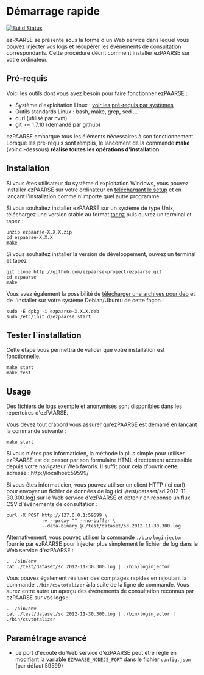 # Démarrage rapide #

[![Build Status](https://secure.travis-ci.org/ezpaarse-project/ezpaarse.png?branch=master)](http://travis-ci.org/ezpaarse-project/ezpaarse)

ezPAARSE se présente sous la forme d'un Web service dans lequel vous pouvez
injecter vos logs et récupérer les évènements de consultation correspondants.
Cette procédure décrit comment installer ezPAARSE sur votre ordinateur.

## Pré-requis ##

Voici les outils dont vous avez besoin pour faire fonctionner ezPAARSE :

* Système d'exploitation Linux : [voir les pré-requis par systèmes](https://github.com/ezpaarse-project/ezpaarse/blob/master/doc/multi-os.md)
* Outils standards Linux : bash, make, grep, sed ... 
* curl (utilisé par nvm)
* git >= 1.7.10 (demandé par github)

ezPAARSE embarque tous les éléments nécessaires à son fonctionnement. 
Lorsque les pré-requis sont remplis, le lancement de la commande **make** (voir ci-dessous) **réalise toutes les opérations d'installation**.

## Installation ##

Si vous êtes utilisateur du système d'exploitation Windows, vous pouvez
installer ezPAARSE sur votre ordinateur en [téléchargant le setup](http://analogist.couperin.org/ezpaarse/download) et en lançant l'installation comme n'importe quel autre programme.

Si vous souhaitez installer ezPAARSE sur un système de type Unix,
téléchargez une version stable au format [tar.gz](http://analogist.couperin.org/ezpaarse/download)
puis ouvrez un terminal et tapez :
```console
unzip ezpaarse-X.X.X.zip
cd ezpaarse-X.X.X
make
```

Si vous souhaitez installer la version de développement, ouvrez un terminal et tapez :
```console
git clone http://github.com/ezpaarse-project/ezpaarse.git
cd ezpaarse
make
```

Vous avez également la possibilité de [télécharger une archives pour deb](http://analogist.couperin.org/ezpaarse/download) et de l'installer sur votre système Debian/Ubuntu de cette façon :
```console
sudo -E dpkg -i ezpaarse-X.X.X.deb
sudo /etc/init.d/ezpaarse start
```

## Tester l`installation ##

Cette étape vous permettra de valider que votre installation est fonctionnelle.

```console
make start
make test
```

## Usage ##

Des [fichiers de logs exemple et anonymisés](https://raw.github.com/ezpaarse-project/ezpaarse/master/test/dataset/sd.2012-11-30.300.log)
sont disponibles dans les répertoires d'ezPAARSE.

Vous devez tout d'abord vous assurer qu'ezPAARSE est démarré en lançant la commande suivante :

```console
make start
```

Si vous n'êtes pas informaticien, la méthode la plus simple pour utiliser ezPAARSE est de
passer par son formulaire HTML directement accessible depuis votre navigateur Web favoris.
Il suffit pour cela d'ouvrir cette adresse : http://localhost:59599/

Si vous êtes informaticien, vous pouvez utiliser un client HTTP (ici curl) pour envoyer un
fichier de données de log (ici ./test/dataset/sd.2012-11-30.300.log) sur le Web service
d'ezPAARSE et obtenir en réponse un flux CSV d'événements de consultation :

```console
curl -X POST http://127.0.0.1:59599 \
             -v --proxy "" --no-buffer \
             --data-binary @./test/dataset/sd.2012-11-30.300.log
```

Alternativement, vous pouvez utiliser la commande ``./bin/loginjector`` fournie par ezPAARSE
pour injecter plus simplement le fichier de log dans le Web service d'ezPAARSE :

```console
. ./bin/env
cat ./test/dataset/sd.2012-11-30.300.log | ./bin/loginjector
```
Vous pouvez également réaluser des comptages rapides en rajoutant
la commande ``./bin/csvtotalizer`` à la suite de la ligne de commande.
Vous aurez entre autre un aperçu des événements de consultation reconnus
par ezPAARSE sur vos logs :

```console
. ./bin/env
cat ./test/dataset/sd.2012-11-30.300.log | ./bin/loginjector | ./bin/csvtotalizer
```

## Paramétrage avancé ##

* Le port d'écoute du Web service d'ezPAARSE peut être réglé en modifiant la variable ``EZPAARSE_NODEJS_PORT``
dans le fichier ``config.json`` (par défaut 59599)
